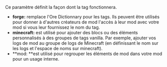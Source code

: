 Ce paramètre définit la façon dont la tag fonctionnera.

* **forge:** remplace l'Ore Dictionnary pour les tags. Ils peuvent être utilisés pour donner à d'autres créateurs de mod l'accès à leur mod avec votre mod si vous leur fournissez le nom du tag.
* **minecraft:** est utilisé pour ajouter des blocs ou des éléments personnalisés à des groupes de tags vanilla. Par exemple, ajouter vos logs de mod au groupe de logs de Minecraft (en définissant le nom sur les logs et l'espace de noms sur minecraft).
* **mod: **est utilisé pour regrouper les éléments de mod dans votre mod pour un usage interne.